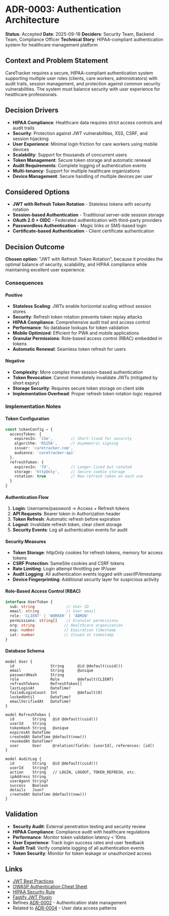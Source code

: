 # ADR-0003: Authentication Architecture

**Status**: Accepted
**Date**: 2025-09-18
**Deciders**: Security Team, Backend Team, Compliance Officer
**Technical Story**: HIPAA-compliant authentication system for healthcare management platform

## Context and Problem Statement

CareTracker requires a secure, HIPAA-compliant authentication system supporting multiple user roles (clients, care workers, administrators) with audit trails, session management, and protection against common security vulnerabilities. The system must balance security with user experience for healthcare professionals.

## Decision Drivers

* **HIPAA Compliance**: Healthcare data requires strict access controls and audit trails
* **Security**: Protection against JWT vulnerabilities, XSS, CSRF, and session hijacking
* **User Experience**: Minimal login friction for care workers using mobile devices
* **Scalability**: Support for thousands of concurrent users
* **Token Management**: Secure token storage and automatic renewal
* **Audit Requirements**: Complete logging of authentication events
* **Multi-tenancy**: Support for multiple healthcare organizations
* **Device Management**: Secure handling of multiple devices per user

## Considered Options

* **JWT with Refresh Token Rotation** - Stateless tokens with security rotation
* **Session-based Authentication** - Traditional server-side session storage
* **OAuth 2.0 + OIDC** - Federated authentication with third-party providers
* **Passwordless Authentication** - Magic links or SMS-based login
* **Certificate-based Authentication** - Client certificate authentication

## Decision Outcome

**Chosen option**: "JWT with Refresh Token Rotation", because it provides the optimal balance of security, scalability, and HIPAA compliance while maintaining excellent user experience.

### Consequences

#### Positive

* **Stateless Scaling**: JWTs enable horizontal scaling without session stores
* **Security**: Refresh token rotation prevents token replay attacks
* **HIPAA Compliance**: Comprehensive audit trail and access control
* **Performance**: No database lookups for token validation
* **Mobile Optimized**: Efficient for PWA and mobile applications
* **Granular Permissions**: Role-based access control (RBAC) embedded in tokens
* **Automatic Renewal**: Seamless token refresh for users

#### Negative

* **Complexity**: More complex than session-based authentication
* **Token Revocation**: Cannot immediately invalidate JWTs (mitigated by short expiry)
* **Storage Security**: Requires secure token storage on client side
* **Implementation Overhead**: Proper refresh token rotation logic required

### Implementation Notes

#### Token Configuration
```typescript
const tokenConfig = {
  accessToken: {
    expiresIn: '15m',        // Short-lived for security
    algorithm: 'RS256',      // Asymmetric signing
    issuer: 'caretracker.com',
    audience: 'caretracker-api'
  },
  refreshToken: {
    expiresIn: '7d',         // Longer-lived but rotated
    storage: 'httpOnly',     // Secure cookie storage
    rotation: true           // New refresh token on each use
  }
}
```

#### Authentication Flow
1. **Login**: Username/password → Access + Refresh tokens
2. **API Requests**: Bearer token in Authorization header
3. **Token Refresh**: Automatic refresh before expiration
4. **Logout**: Invalidate refresh token, clear client storage
5. **Security Events**: Log all authentication events for audit

#### Security Measures
* **Token Storage**: httpOnly cookies for refresh tokens, memory for access tokens
* **CSRF Protection**: SameSite cookies and CSRF tokens
* **Rate Limiting**: Login attempt throttling per IP/user
* **Audit Logging**: All authentication events logged with user/IP/timestamp
* **Device Fingerprinting**: Additional security layer for suspicious activity

#### Role-Based Access Control (RBAC)
```typescript
interface UserToken {
  sub: string              // User ID
  email: string            // User email
  role: 'CLIENT' | 'WORKER' | 'ADMIN'
  permissions: string[]    // Granular permissions
  org: string             // Healthcare organization
  exp: number             // Expiration timestamp
  iat: number             // Issued at timestamp
}
```

#### Database Schema
```prisma
model User {
  id                String      @id @default(cuid())
  email             String      @unique
  passwordHash      String
  role              Role        @default(CLIENT)
  refreshTokens     RefreshToken[]
  lastLoginAt       DateTime?
  failedLoginCount  Int         @default(0)
  lockedUntil       DateTime?
  emailVerifiedAt   DateTime?
}

model RefreshToken {
  id        String   @id @default(cuid())
  userId    String
  tokenHash String   @unique
  expiresAt DateTime
  createdAt DateTime @default(now())
  revokedAt DateTime?
  user      User     @relation(fields: [userId], references: [id])
}

model AuditLog {
  id        String   @id @default(cuid())
  userId    String?
  action    String   // LOGIN, LOGOUT, TOKEN_REFRESH, etc.
  ipAddress String
  userAgent String?
  success   Boolean
  details   Json?
  createdAt DateTime @default(now())
}
```

## Validation

* **Security Audit**: External penetration testing and security review
* **HIPAA Compliance**: Compliance audit with healthcare regulations
* **Performance**: Monitor token validation latency < 10ms
* **User Experience**: Track login success rates and user feedback
* **Audit Trail**: Verify complete logging of all authentication events
* **Token Security**: Monitor for token leakage or unauthorized access

## Links

* [JWT Best Practices](https://datatracker.ietf.org/doc/html/draft-ietf-oauth-jwt-bcp)
* [OWASP Authentication Cheat Sheet](https://cheatsheetseries.owasp.org/cheatsheets/Authentication_Cheat_Sheet.html)
* [HIPAA Security Rule](https://www.hhs.gov/hipaa/for-professionals/security/index.html)
* [Fastify JWT Plugin](https://github.com/fastify/fastify-jwt)
* Refines [ADR-0002](0002-frontend-state-management.md) - Authentication state management
* Related to [ADR-0004](0004-database-access-patterns.md) - User data access patterns
